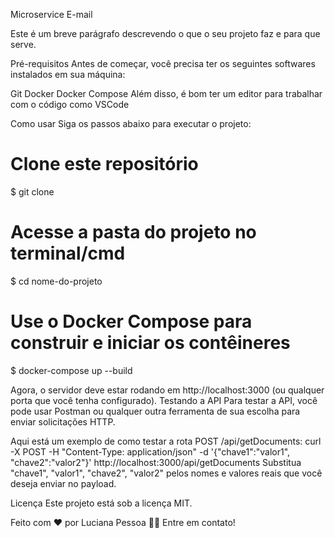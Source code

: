 Microservice E-mail
 
Este é um breve parágrafo descrevendo o que o seu projeto faz e para que serve.

Pré-requisitos
Antes de começar, você precisa ter os seguintes softwares instalados em sua máquina:

Git
Docker
Docker Compose
Além disso, é bom ter um editor para trabalhar com o código como VSCode

Como usar
Siga os passos abaixo para executar o projeto:

# Clone este repositório
$ git clone <url-do-repositorio>

# Acesse a pasta do projeto no terminal/cmd
$ cd nome-do-projeto

# Use o Docker Compose para construir e iniciar os contêineres
$ docker-compose up --build

Agora, o servidor deve estar rodando em http://localhost:3000 (ou qualquer porta que você tenha configurado).
Testando a API
Para testar a API, você pode usar Postman ou qualquer outra ferramenta de sua escolha para enviar solicitações HTTP.

Aqui está um exemplo de como testar a rota POST /api/getDocuments:
curl -X POST -H "Content-Type: application/json" -d '{"chave1":"valor1", "chave2":"valor2"}' http://localhost:3000/api/getDocuments
Substitua "chave1", "valor1", "chave2", "valor2" pelos nomes e valores reais que você deseja enviar no payload.

Licença
Este projeto está sob a licença MIT.

Feito com ❤️ por Luciana Pessoa 👋🏽 Entre em contato!
